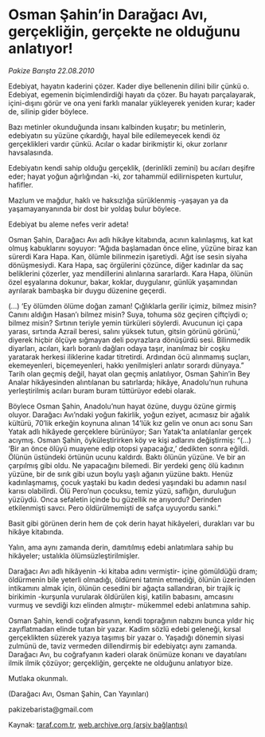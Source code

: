 # Osman Şahin’in Darağacı Avı, gerçekliğin, gerçekte ne olduğunu anlatıyor!

*Pakize Barışta 22.08.2010*

<div class="yazi"><p>Edebiyat, hayatın kaderini çözer. Kader diye bellenenin dilini bilir çünkü o. Edebiyat, egemenin biçimlendirdiği hayatı da çözer. Bu hayatı parçalayarak, içini-dışını görür ve ona yeni farklı manalar yükleyerek yeniden kurar; kader de, silinip gider böylece.</p>
<p>Bazı metinler okunduğunda insanı kalbinden kuşatır; bu metinlerin, edebiyatın su yüzüne çıkardığı, hayal bile edilemeyecek kendi öz gerçeklikleri vardır çünkü. Acılar o kadar birikmiştir ki, okur zorlanır havsalasında.</p>
<p>Edebiyatın kendi sahip olduğu gerçeklik, (derinlikli zemini) bu acıları deşifre eder; hayat yoğun ağırlığından -ki, zor tahammül edilirnispeten kurtulur, hafifler.</p>
<p>Mazlum ve mağdur, haklı ve haksızlığa sürüklenmiş -yaşayan ya da yaşamayanyanında bir dost bir yoldaş bulur böylece.</p>
<p>Edebiyat bu aleme nefes verir adeta!</p>
<p>Osman Şahin, Darağacı Avı adlı hikâye kitabında, acının kalınlaşmış, kat kat olmuş kabuklarını soyuyor: “Ağıda başlamadan önce eline, yüzüne biraz kan sürerdi Kara Hapa. Kan, ölümle bilinmezin işaretiydi. Ağıt ise sesin siyaha dönüşmesiydi. Kara Hapa, saç örgülerini çözünce, diğer kadınlar da saç beliklerini çözerler, yaz mendillerini alınlarına sararlardı. Kara Hapa, ölünün özel eşyalarına dokunur, bakar, koklar, duygulanır, günlük yaşamından ayrılarak bambaşka bir duygu düzenine geçerdi.</p>
<p>(...) ‘Ey ölümden ölüme doğan zaman! Çığlıklarla gerilir içimiz, bilmez misin? Canını aldığın Hasan’ı bilmez misin? Suya, tohuma söz geçiren çiftçiydi o; bilmez misin? Sırtının teriyle yemin türküleri söylerdi. Avucunun içi çapa yarası, sırtında Azrail beresi, salını yüksek tutun, gitsin görünü görünü,’ diyerek hiçbir ölçüye sığmayan deli poyrazlara dönüşürdü sesi. Bilinmedik diyarları, acıları, karlı boranlı dağları odaya taşır, inanılmaz bir coşku yaratarak herkesi iliklerine kadar titretirdi. Ardından öcü alınmamış suçları, ekemeyenleri, biçemeyenleri, hakkı yenilmişleri anlatır sorardı dünyaya.” Tarih olan geçmiş değil, hayat olan geçmiş anlatılıyor, Osman Şahin’in Bey Analar hikâyesinden alıntılanan bu satırlarda; hikâye, Anadolu’nun ruhuna yerleştirilmiş acıları buram buram tüttürüyor edebi olarak.</p>
<p>Böylece Osman Şahin, Anadolu’nun hayat özüne, duygu özüne girmiş oluyor. Darağacı Avı’ndaki yoğun fakirlik, yoğun eziyet, acımasız bir ağalık kültürü, 70’lik erkeğin koynuna alınan 14’lük kız gelin ve onun acı sonu Sarı Yatak adlı hikâyede gerçeklere bürünüyor; Sarı Yatak’ta anlatılanlar gerçek acıymış. Osman Şahin, öyküleştirirken köy ve kişi adlarını değiştirmiş: “(...) ‘Bir an önce ölüyü muayene edip otopsi yapacağız,’ dedikten sonra eğildi. Ölünün üstündeki örtünün ucunu kaldırdı. Baktı ölünün yüzüne. Ve bir an çarpılmış gibi oldu. Ne yapacağını bilemedi. Bir yerdeki genç ölü kadının yüzüne, bir de sırık gibi uzun boylu yaşlı ağanın yüzüne baktı. Henüz kadınlaşmamış, çocuk yaştaki bu kadın dedesi yaşındaki bu adamın nasıl karısı olabilirdi. Ölü Pero’nun çocuksu, temiz yüzü, saflığın, duruluğun yüzüydü. Onca sefaletin içinde bu güzellik ne arıyordu? Derinden etkilenmişti savcı. Pero öldürülmemişti de safça uyuyordu sanki.”</p>
<p>Basit gibi görünen derin hem de çok derin hayat hikâyeleri, durakları var bu hikâye kitabında.</p>
<p>Yalın, ama aynı zamanda derin, damıtılmış edebi anlatımlara sahip bu hikâyeler; ustalıkla ölümsüzleştirilmişler.</p>
<p>Darağacı Avı adlı hikâyenin -ki kitaba adını vermiştir- içine gömüldüğü dram; öldürmenin bile yeterli olmadığı, öldüreni tatmin etmediği, ölünün üzerinden intikamını almak için, ölünün cesedini bir ağaçta sallandıran, bir trajik iç birikimin -kurşunla vurularak öldürülen kişi, katilin babasını, amcasını vurmuş ve sevdiği kızı elinden almıştır- mükemmel edebi anlatımına sahip.</p>
<p>Osman Şahin, kendi coğrafyasının, kendi toprağının nabzını bunca yıldır hiç zayıflatmadan elinde tutan bir yazar. Kadim sözlü edebi geleneği, kırsal gerçeklikten süzerek yazıya taşımış bir yazar o. Yaşadığı dönemin siyasi zulmünü de, taviz vermeden dillendirmiş bir edebiyatçı aynı zamanda. Darağacı Avı, bu coğrafyanın kaderi olarak önümüze konanı ve dayatılanı ilmik ilmik çözüyor; gerçekliğin, gerçekte ne olduğunu anlatıyor bize.</p>
<p>Mutlaka okunmalı.</p>
<p>(Darağacı Avı, Osman Şahin, Can Yayınları)</p>
<p>pakizebarista@gmail.com</p></div>

Kaynak: [taraf.com.tr](http://www.taraf.com.tr:80/pakize-barista/makale-osman-sahin-in-daragaci-avi-gercekligin.htm), [web.archive.org (arşiv bağlantısı)](http://web.archive.org/web/20100823202630/http://www.taraf.com.tr:80/pakize-barista/makale-osman-sahin-in-daragaci-avi-gercekligin.htm)
